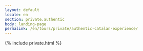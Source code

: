 ```yaml
---
layout: default
locale: en
section: private.authentic
body: landing-page
permalink: /en/tours/private/authentic-catalan-experience/
---
```


{% include private.html %}

